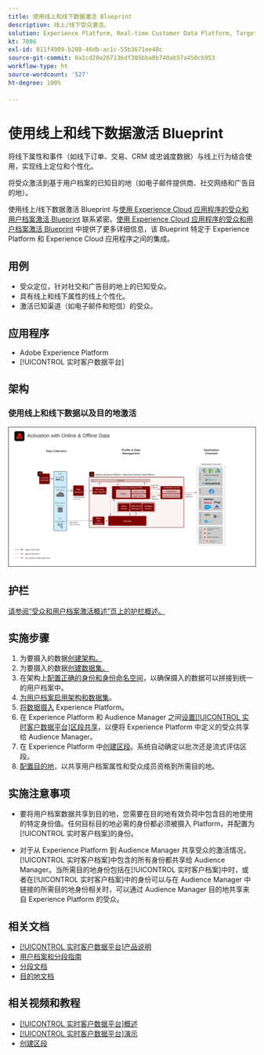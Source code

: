 ```yaml
---
title: 使用线上和线下数据激活 Blueprint
description: 线上/线下受众激活。
solution: Experience Platform, Real-time Customer Data Platform, Target, Audience Manager, Analytics, Experience Cloud Services, Data Collection
kt: 7086
exl-id: 011f4909-b208-46db-ac1c-55b3671ee48c
source-git-commit: 0a1cd20e267136df305bba0b740ab57a450cb953
workflow-type: ht
source-wordcount: '527'
ht-degree: 100%

---
```


# 使用线上和线下数据激活 Blueprint

将线下属性和事件（如线下订单、交易、CRM 或忠诚度数据）与线上行为结合使用，实现线上定位和个性化。

将受众激活到基于用户档案的已知目的地（如电子邮件提供商、社交网络和广告目的地）。

使用线上/线下数据激活 Blueprint 与[使用 Experience Cloud 应用程序的受众和用户档案激活 Blueprint](platform-and-applications.md) 联系紧密。[使用 Experience Cloud 应用程序的受众和用户档案激活 Blueprint](platform-and-applications.md) 中提供了更多详细信息，该 Blueprint 特定于 Experience Platform 和 Experience Cloud 应用程序之间的集成。

## 用例

* 受众定位，针对社交和广告目的地上的已知受众。
* 具有线上和线下属性的线上个性化。
* 激活已知渠道（如电子邮件和短信）的受众。

## 应用程序

* Adobe Experience Platform  
* [!UICONTROL 实时客户数据平台]

## 架构

### 使用线上和线下数据以及目的地激活

<img src="assets/online_offline_activation.svg" alt="线上/线下受众激活 Blueprint 的参考架构" style="border:1px solid #4a4a4a" />
<br>

## 护栏

[请参阅“受众和用户档案激活概述”页上的护栏概述。](overview.md)

## 实施步骤

1. 为要摄入的数据[创建架构。](https://experienceleague.adobe.com/docs/platform-learn/tutorials/schemas/create-a-schema.html?lang=zh-Hans)
1. 为要摄入的数据[创建数据集。](https://experienceleague.adobe.com/docs/platform-learn/tutorials/data-ingestion/create-datasets-and-ingest-data.html?lang=zh-Hans)
1. 在架构上[配置正确的身份和身份命名空间](https://experienceleague.adobe.com/docs/platform-learn/tutorials/identities/label-ingest-and-verify-identity-data.html?lang=zh-Hans)，以确保摄入的数据可以拼接到统一的用户档案中。
1. [为用户档案启用架构和数据集](https://experienceleague.adobe.com/docs/platform-learn/tutorials/profiles/bring-data-into-the-real-time-customer-profile.html?lang=zh-Hans)。
1. [将数据摄入](https://experienceleague.adobe.com/?recommended=ExperiencePlatform-D-1-2020.1.dataingestion&amp;lang=zh-Hans) Experience Platform。
1. 在 Experience Platform 和 Audience Manager 之间[设置[!UICONTROL 实时客户数据平台]区段共享](https://www.adobe.com/go/audiences)，以便将 Experience Platform 中定义的受众共享给 Audience Manager。
1. 在 Experience Platform 中[创建区段](https://experienceleague.adobe.com/docs/platform-learn/tutorials/segments/create-segments.html?lang=zh-Hans)。系统自动确定以批次还是流式评估区段。
1. [配置目的地](https://experienceleague.adobe.com/docs/platform-learn/tutorials/destinations/create-destinations-and-activate-data.html?lang=zh-Hans)，以共享用户档案属性和受众成员资格到所需目的地。

## 实施注意事项

* 要将用户档案数据共享到目的地，您需要在目的地有效负荷中包含目的地使用的特定身份值。任何目标目的地必需的身份都必须被摄入 Platform，并配置为[!UICONTROL 实时客户档案]的身份。

* 对于从 Experience Platform 到 Audience Manager 共享受众的激活情况，[!UICONTROL 实时客户档案]中包含的所有身份都共享给 Audience Manager。当所需目的地身份包括在[!UICONTROL 实时客户档案]中时，或者在[!UICONTROL 实时客户档案]中的身份可以与在 Audience Manager 中链接的所需目的地身份相关时，可以通过 Audience Manager 目的地共享来自 Experience Platform 的受众。

## 相关文档

* [[!UICONTROL 实时客户数据平台]产品说明](https://helpx.adobe.com/cn/legal/product-descriptions/real-time-customer-data-platform.html)
* [用户档案和分段指南](https://experienceleague.adobe.com/docs/experience-platform/profile/guardrails.html?lang=zh-Hans)
* [分段文档](https://experienceleague.adobe.com/docs/experience-platform/segmentation/api/streaming-segmentation.html?lang=zh-Hans)
* [目的地文档](https://experienceleague.adobe.com/docs/experience-platform/destinations/catalog/overview.html?lang=zh-Hans)

## 相关视频和教程

* [[!UICONTROL 实时客户数据平台]概述](https://experienceleague.adobe.com/docs/platform-learn/tutorials/application-services/rtcdp/understanding-the-real-time-customer-data-platform.html?lang=zh-Hans)
* [[!UICONTROL 实时客户数据平台]演示](https://experienceleague.adobe.com/docs/platform-learn/tutorials/application-services/rtcdp/demo.html?lang=zh-Hans)
* [创建区段](https://experienceleague.adobe.com/docs/platform-learn/tutorials/segments/create-segments.html?lang=zh-Hans)
